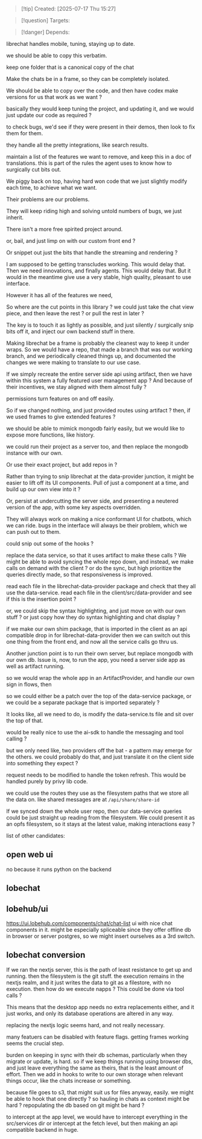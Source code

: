 
>[!tip] Created: [2025-07-17 Thu 15:27]

>[!question] Targets: 

>[!danger] Depends: 

librechat handles mobile, tuning, staying up to date.

we should be able to copy this verbatim.

keep one folder that is a canonical copy of the chat

Make the chats be in a frame, so they can be completely isolated.

We should be able to copy over the code, and then have codex make versions for us that work as we want ?

basically they would keep tuning the project, and updating it, and we would just update our code as required ?

to check bugs, we'd see if they were present in their demos, then look to fix them for them.

they handle all the pretty integrations, like search results.

maintain a list of the features we want to remove, and keep this in a doc of translations.
this is part of the rules the agent uses to know how to surgically cut bits out.

We piggy back on top, having hard won code that we just slightly modify each time, to achieve what we want.

Their problems are our problems.

They will keep riding high and solving untold numbers of bugs, we just inherit.

There isn't a more free spirited project around.

or, bail, and just limp on with our custom front end ?

Or snippet out just the bits that handle the streaming and rendering ?

I am supposed to be getting transcludes working.  This would delay that.
Then we need innovations, and finally agents.  This would delay that.
But it would in the meantime give use a very stable, high quality, pleasant to use interface.

However it has all of the features we need, 

So where are the cut points in this library ?
we could just take the chat view piece, and then leave the rest ?
or pull the rest in later ?

The key is to touch it as lightly as possible, and just silently / surgically snip bits off it, and inject our own backend stuff in there.

Making librechat be a frame is probably the cleanest way to keep it under wraps.
So we would have a repo, that made a branch that was our working branch, and we periodically cleaned things up, and documented the changes we were making to translate to our use case.

If we simply recreate the entire server side api using artifact, then we have within this system a fully featured user management app ?
And because of their incentives, we stay aligned with them almost fully ?

permissions turn features on and off easily.

So if we changed nothing, and just provided routes using artifact ?
then, if we used frames to give extended features ?

we should be able to mimick mongodb fairly easily, but we would like to expose more functions, like history.

we could run their project as a server too, and then replace the mongodb instance with our own.

Or use their exact project, but add repos in ?

Rather than trying to snip librechat at the data-provider junction, it might be easier to lift off its UI components.  Pull of just a component at a time, and build up our own view into it ?

Or, persist at undercutting the server side, and presenting a neutered version of the app, with some key aspects overridden.

They will always work on making a nice conformant UI for chatbots, which we can ride.
bugs in the interface will always be their problem, which we can push out to them.

could snip out some of the hooks ?

replace the data service, so that it uses artifact to make these calls ?
We might be able to avoid syncing the whole repo down, and instead, we make calls on demand with the client ? or do the sync, but high prioritize the queries directly made, so that responsiveness is improved.

read each file in the librechat-data-provider package and check that they all use the data-service.
read each file in the client/src/data-provider and see if this is the insertion point ?

or, we could skip the syntax highlighting, and just move on with our own stuff ?
or just copy how they do syntax highlighting and chat display ?

if we make our own shim package, that is imported in the client as an api compatible drop in for librechat-data-provider then we can switch out this one thing from the front end, and now all the service calls go thru us.

Another junction point is to run their own server, but replace mongodb with our own db.  Issue is, now, to run the app, you need a server side app as well as artifact running.

so we would wrap the whole app in an ArtifactProvider, and handle our own sign in flows, then 

so we could either be a patch over the top of the data-service package, or we could be a separate package that is imported separately ?

It looks like, all we need to do, is modify the data-service.ts file and sit over the top of that.

would be really nice to use the ai-sdk to handle the messaging and tool calling ?

but we only need like, two providers off the bat - a pattern may emerge for the others.
we could probably do that, and just translate it on the client side into something they expect ?

request needs to be modified to handle the token refresh.  This would be handled purely by privy lib code.

we could use the routes they use as the filesystem paths that we store all the data on.
like shared messages are at `/api/share/share-id`

If we synced down the whole user repo, then our data-service queries could be just straight up reading from the filesystem.  We could present it as an opfs filesystem, so it stays at the latest value, making interactions easy ?

list of other candidates:
## open web ui
no because it runs python on the backend

## lobechat

## lobehub/ui
https://ui.lobehub.com/components/chat/chat-list
ui with nice chat components in it.
might be especially spliceable since they offer offline db in browser or server postgres, so we might insert ourselves as a 3rd switch.

## lobechat conversion
If we ran the nextjs server, this is the path of least resistance to get up and running.
then the filesystem is the git stuff.
the execution remains in the nextjs realm, and it just writes the data to git as a filestore, with no execution.
then how do we execute napps ?  This could be done via tool calls ?

This means that the desktop app needs no extra replacements either, and it just works, and only its database operations are altered in any way.

replacing the nextjs logic seems hard, and not really necessary.

many featuers can be disabled with feature flags.
getting frames working seems the crucial step.

burden on keeping in sync with their db schemas, particularly when they migrate or update, is hard.  so if we keep things running using browser dbs, and just leave everything the same as theirs, that is the least amount of effort.  Then we add in hooks to write to our own storage when relevant things occur, like the chats increase or something.

because file goes to s3, that might suit us for files anyway, easily.  we might be able to hook that one directly ?
so hauling in chats as context might be hard ?
repopulating the db based on git might be hard ?

to intercept at the app level, we would have to intercept everything in the src/services dir
or intercept at the fetch level, but then making an api compatible backend in huge.